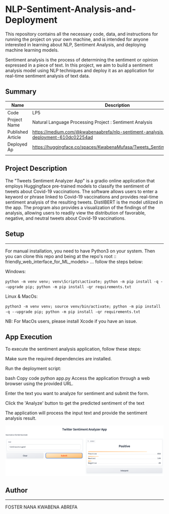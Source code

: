 # NLP-Sentiment-Analysis-and-Deployment
This repository contains all the necessary code, data, and instructions for running the project on your own machine, and is intended for anyone interested in learning about NLP, Sentiment Analysis, and deploying machine learning models.

Sentiment analysis is the process of determining the sentiment or opinion expressed in a piece of text. In this project, we aim to build a sentiment analysis model using NLP techniques and deploy it as an application for real-time sentiment analysis of text data.


## Summary

| Name                       | Description        |
| -------------------------- | ------------------ | 
| Code                       | LP5                | 
| Project Name               | Natural Language Processing Project : Sentiment Analysis | 
| Published Article          | https://medium.com/@kwabenaabrefa/nlp-sentiment-analysis-and-deployment-610dc02254ad  |
| Deployed Ap                | https://huggingface.co/spaces/KwabenaMufasa/Tweets_Sentiment_Analyzer_App    |
|                            |                    | 



## Project Description
The "Tweets Sentiment Analyzer App" is a gradio online application that employs Huggingface pre-trained models to classify the sentiment of tweets about Covid-19 vaccinations. The software allows users to enter a keyword or phrase linked to Covid-19 vaccinations and provides real-time sentiment analysis of the resulting tweets. DistilBERT is the model utilized in the app. The program also provides a visualization of the findings of the analysis, allowing users to readily view the distribution of favorable, negative, and neutral tweets about Covid-19 vaccinations.



## Setup
----

For manual installation, you need to have Python3 on your system. Then you can clone this repo and being at the repo's root :: friendly_web_interface_for_ML_models> ... follow the steps below:

Windows:

  `python -m venv venv; venv\Scripts\activate; python -m pip install -q --upgrade pip; python -m pip install -qr requirements.txt`

Linux & MacOs:

  `python3 -m venv venv; source venv/bin/activate; python -m pip install -q --upgrade pip; python -m pip install -qr requirements.txt`


NB: For MacOs users, please install Xcode if you have an issue.



## App Execution

To execute the sentiment analysis application, follow these steps:

Make sure the required dependencies are installed.

Run the deployment script:

bash
Copy code
python app.py
Access the application through a web browser using the provided URL.

Enter the text you want to analyze for sentiment and submit the form.

Click the 'Analyze' button to get the predicted sentiment of the text

The application will process the input text and provide the sentiment analysis result.


![image](gradioapp.jpeg)



## Author
----
FOSTER NANA KWABENA ABREFA

